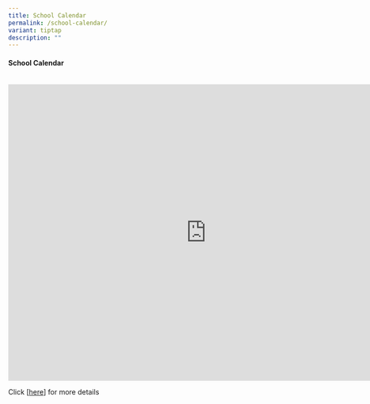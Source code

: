 ```yaml
---
title: School Calendar
permalink: /school-calendar/
variant: tiptap
description: ""
---
```

<h4><strong>School Calendar</strong><br><br></h4>
<div class="iframe-wrapper">
<iframe style="border: 0" height="600" width="800" allowfullscreen="true" frameborder="0" src="https://calendar.google.com/calendar/embed?src=c_71cc803c1c724fb966b5bdb95b1033d6fb44a335f72b97f319cd51c1c412df8c%40group.calendar.google.com&amp;ctz=Asia%2FSingapore"></iframe>
</div>
<p>Click [<a href="https://outlook.office365.com/owa/calendar/c5c842578e5342ee9a7174996621de50@schools.gov.sg/fd9729522aea44cc8985593653ccab7211572886319908270953/calendar.html" rel="noopener nofollow" target="_blank">here</a>]
for more details</p>
